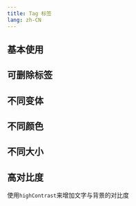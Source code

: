```yaml
---
title: Tag 标签
lang: zh-CN
---
```


<script setup>
  import { themeColors } from '@lun/components';
</script>

<CompThemePanel comp="tag" includeContrast includeDisabled :other="{ label: 'tag' }" />

## 基本使用

<!-- @Code:basicUsage -->

## 可删除标签

<!-- @Code:removableTag -->

## 不同变体

<!-- @Code:differentVariants -->

## 不同颜色

<!-- @Code:differentColors -->

## 不同大小

<!-- @Code:differentSizes -->

## 高对比度

使用`highContrast`来增加文字与背景的对比度

<!-- @Code:highContrast -->
